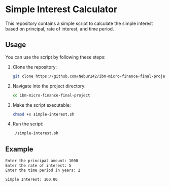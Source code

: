 # Simple Interest Calculator

This repository contains a simple script to calculate the simple interest based on principal, rate of interest, and time period. 

## Usage

You can use the script by following these steps:

1. Clone the repository:
    ```bash
    git clone https://github.com/Nebur242/ibm-micro-finance-final-project.git
    ```

2. Navigate into the project directory:
    ```bash
    cd ibm-micro-finance-final-project
    ```

3. Make the script executable:
    ```bash
    chmod +x simple-interest.sh
    ```

4. Run the script:
    ```bash
    ./simple-interest.sh
    ```

## Example

```bash
Enter the principal amount: 1000
Enter the rate of interest: 5
Enter the time period in years: 2

Simple Interest: 100.00
